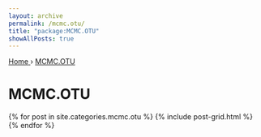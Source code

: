 ```yaml
---
layout: archive
permalink: /mcmc.otu/
title: "package:MCMC.OTU"
showAllPosts: true
---
```


<div class="wrap">

   <nav class="breadcrumbs">
      <span itemscope="" itemtype="http://data-vocabulary.org/Breadcrumb">
         <a href="{{ site.baseurl }}" itemprop="url">
            <span itemprop="title">Home</span>
         </a>
          ›
         <a href="{{ site.baseurl }}/MCMC.OTU" itemprop="url">
            <span itemprop="title">MCMC.OTU</span>
         </a>
      </span>
   </nav>

   <div class="page-title">
     <h1>MCMC.OTU</h1>
   </div>

   <div class="archive-wrap">
      <div class="page-content">
         <div class="tiles">
         {% for post in site.categories.mcmc.otu %}
            {% include post-grid.html %}
         {% endfor %}
         </div><!-- /.tiles -->
      </div><!-- /.page-content -->
   </div><!-- /.archive-wrap -->
</div><!-- /.wrap -->
